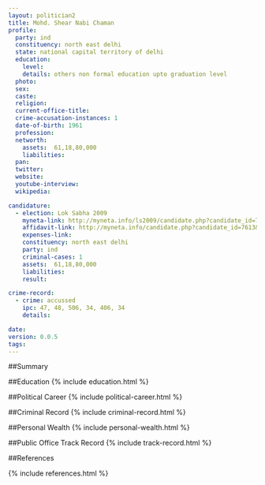 ```yaml
---
layout: politician2
title: Mohd. Shear Nabi Chaman
profile: 
  party: ind
  constituency: north east delhi
  state: national capital territory of delhi
  education: 
    level: 
    details: others non formal education upto graduation level
  photo: 
  sex: 
  caste: 
  religion: 
  current-office-title: 
  crime-accusation-instances: 1
  date-of-birth: 1961
  profession: 
  networth: 
    assets:  61,18,80,000
    liabilities: 
  pan: 
  twitter: 
  website: 
  youtube-interview: 
  wikipedia: 

candidature: 
  - election: Lok Sabha 2009
    myneta-link: http://myneta.info/ls2009/candidate.php?candidate_id=7613
    affidavit-link: http://myneta.info/candidate.php?candidate_id=7613&scan=original
    expenses-link: 
    constituency: north east delhi 
    party: ind
    criminal-cases: 1
    assets:  61,18,80,000
    liabilities: 
    result:  

crime-record: 
  - crime: accussed
    ipc: 47, 48, 506, 34, 406, 34
    details:    

date: 
version: 0.0.5
tags: 
---
```

##Summary


##Education
{% include education.html %}


##Political Career
{% include political-career.html %}


##Criminal Record
{% include criminal-record.html %}


##Personal Wealth
{% include personal-wealth.html %}


##Public Office Track Record
{% include track-record.html %}


##References


{% include references.html %}